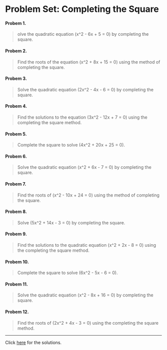 # **Problem Set: Completing the Square**

#### **Probem 1.**
>olve the quadratic equation \(x^2 - 6x + 5 = 0\) by completing the square.

#### **Probem 2.**
>Find the roots of the equation \(x^2 + 8x + 15 = 0\) using the method of completing the square.

#### **Probem 3.**
>Solve the quadratic equation \(2x^2 - 4x - 6 = 0\) by completing the square.

#### **Probem 4.**
>Find the solutions to the equation \(3x^2 - 12x + 7 = 0\) using the completing the square method.

#### **Probem 5.**
>Complete the square to solve \(4x^2 + 20x + 25 = 0\).

#### **Probem 6.**
>Solve the quadratic equation \(x^2 + 6x - 7 = 0\) by completing the square.

#### **Probem 7.**
>Find the roots of \(x^2 - 10x + 24 = 0\) using the method of completing the square.

#### **Probem 8.**
>Solve \(5x^2 + 14x - 3 = 0\) by completing the square.

#### **Probem 9.**
>Find the solutions to the quadratic equation \(x^2 + 2x - 8 = 0\) using the completing the square method.

#### **Probem 10.**
>Complete the square to solve \(6x^2 - 5x - 6 = 0\).

#### **Probem 11.**
>Solve the quadratic equation \(x^2 - 8x + 16 = 0\) by completing the square.

#### **Probem 12.**
>Find the roots of \(2x^2 + 4x - 3 = 0\) using the completing the square method.

---

Click [here](pset.cts.01.sol.md) for the solutions.
